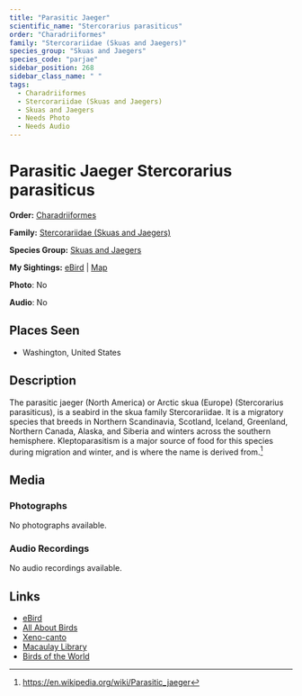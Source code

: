 ```yaml
---
title: "Parasitic Jaeger"
scientific_name: "Stercorarius parasiticus"
order: "Charadriiformes"
family: "Stercorariidae (Skuas and Jaegers)"
species_group: "Skuas and Jaegers"
species_code: "parjae"
sidebar_position: 268
sidebar_class_name: " "
tags: 
  - Charadriiformes
  - Stercorariidae (Skuas and Jaegers)
  - Skuas and Jaegers
  - Needs Photo
  - Needs Audio
---
```


# Parasitic Jaeger <span className='sci_name'>Stercorarius parasiticus</span>

**Order:** [Charadriiformes](/tags/charadriiformes)

**Family:** [Stercorariidae (Skuas and Jaegers)](/tags/stercorariidae-skuas-and-jaegers)

**Species Group:** [Skuas and Jaegers](/tags/skuas-and-jaegers)

**My Sightings:** [eBird](https://ebird.org/lifelist?r=world&time=life&spp=parjae) | [Map](/map?species_code=parjae)

**Photo**: No 

**Audio**: No

## Places Seen

* Washington, United States

## Description
The parasitic jaeger (North America) or Arctic skua (Europe) (Stercorarius parasiticus), is a seabird in the skua family Stercorariidae. It is a migratory species that breeds in Northern Scandinavia, Scotland, Iceland, Greenland, Northern Canada, Alaska, and Siberia and winters across the southern hemisphere. Kleptoparasitism is a major source of food for this species during migration and winter, and is where the name is derived from.[^1]

[^1]: https://en.wikipedia.org/wiki/Parasitic_jaeger

## Media
### Photographs
No photographs available.

### Audio Recordings
No audio recordings available.

## Links
* [eBird](https://ebird.org/species/parjae) 
* [All About Birds](https://www.allaboutbirds.org/guide/parjae) 
* [Xeno-canto](https://www.xeno-canto.org/species/stercorarius-parasiticus) 
* [Macaulay Library](https://search.macaulaylibrary.org/catalog?taxonCode=parjae&sort=rating_rank_desc)
* [Birds of the World](https://birdsoftheworld.org/bow/species/parjae)
